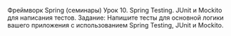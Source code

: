 Фреймворк Spring (семинары) Урок 10. Spring Testing.
JUnit и Mockito для написания тестов. 
Задание: Напишите тесты для основной логики вашего приложения 
с использованием Spring Testing, JUnit и Mockito.